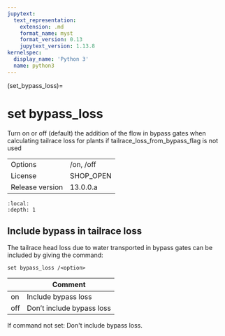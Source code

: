 ```yaml
---
jupytext:
  text_representation:
    extension: .md
    format_name: myst
    format_version: 0.13
    jupytext_version: 1.13.8
kernelspec:
  display_name: 'Python 3'
  name: python3
---
```


(set_bypass_loss)=
# set bypass_loss
Turn on or off (default) the addition of the flow in bypass gates when calculating tailrace loss for plants if tailrace_loss_from_bypass_flag is not used

|   |   |
|---|---|
|Options|/on, /off|
|License|SHOP_OPEN|
|Release version|13.0.0.a|

```{contents}
:local:
:depth: 1
```

## Include bypass in tailrace loss
The tailrace head loss due to water transported in bypass gates can be included by giving the command:
```
set bypass_loss /<option>
```

|<option>|Comment|
|---|---|
|on|Include bypass loss|
|off|Don’t include bypass loss|

If command not set: Don't include bypass loss.



